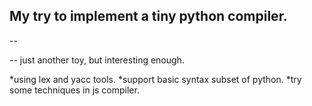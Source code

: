 My try to implement a tiny python compiler.
--
--

--
just another toy, but interesting enough.

*using lex and yacc tools.
*support basic syntax subset of python.
*try some techniques in js compiler.
